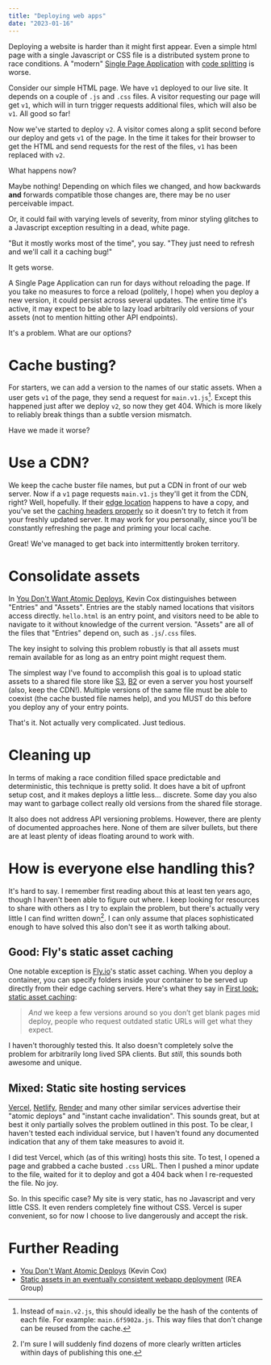 ```yaml
---
title: "Deploying web apps"
date: "2023-01-16"
---
```


Deploying a website is harder than it might first appear. Even a simple html page with a single Javascript or CSS file is a distributed system prone to race conditions. A "modern" [Single Page Application](https://developer.mozilla.org/en-US/docs/Glossary/SPA) with [code splitting](https://webpack.js.org/guides/code-splitting/) is worse.

<!-- more -->

Consider our simple HTML page. We have `v1` deployed to our live site. It depends on a couple of `.js`  and `.css` files. A visitor requesting our page will get `v1`, which will in turn trigger requests additional files, which will also be `v1`. All good so far!

Now we've started to deploy `v2`. A visitor comes along a split second before our deploy and gets `v1` of the page. In the time it takes for their browser to get the HTML and send requests for the rest of the files, `v1` has been replaced with `v2`.

What happens now?

Maybe nothing! Depending on which files we changed, and how backwards **and** forwards compatible those changes are, there may be no user perceivable impact.

Or, it could fail with varying levels of severity, from minor styling glitches to a Javascript exception resulting in a dead, white page.

"But it mostly works most of the time", you say. "They just need to refresh and we'll call it a caching bug!"

It gets worse.

A Single Page Application can run for days without reloading the page. If you take no measures to force a reload (politely, I hope) when you deploy a new version, it could persist across several updates. The entire time it's active, it may expect to be able to lazy load arbitrarily old versions of your assets (not to mention hitting other API endpoints).

It's a problem. What are our options?

# Cache busting?
For starters, we can add a version to the names of our static assets. When a user gets `v1` of the page, they send a request for `main.v1.js`[^hashbusting]. Except this happened just after we deploy `v2`, so now they get 404. Which is more likely to reliably break things than a subtle version mismatch.

Have we made it worse?

# Use a CDN?
We keep the cache buster file names, but put a CDN in front of our web server. Now if a `v1` page requests `main.v1.js` they'll get it from the CDN, right? Well, hopefully. If their [edge location](https://www.cloudflare.com/learning/cdn/glossary/edge-server/) happens to have a copy, and you've set the [caching headers properly](https://hacks.mozilla.org/2017/01/using-immutable-caching-to-speed-up-the-web/) so it doesn't try to fetch it from your freshly updated server. It may work for you personally, since you'll be constantly refreshing the page and priming your local cache.

Great! We've managed to get back into intermittently broken territory.

# Consolidate assets

In [You Don't Want Atomic Deploys](https://kevincox.ca/2021/08/24/atomic-deploys/), Kevin Cox distinguishes between "Entries" and "Assets". Entries are the stably named locations that visitors access directly. `hello.html` is an entry point, and visitors need to be able to navigate to it without knowledge of the current version. "Assets" are all of the files that "Entries" depend on, such as `.js`/`.css` files.

The key insight to solving this problem robustly is that all assets must remain available for as long as an entry point might request them.

The simplest way I've found to accomplish this goal is to upload static assets to a shared file store like [S3](https://aws.amazon.com/s3/), [B2](https://www.backblaze.com/b2/cloud-storage.html) or even a server you host yourself (also, keep the CDN!). Multiple versions of the same file must be able to coexist (the cache busted file names help), and you MUST do this before you deploy any of your entry points.

That's it. Not actually very complicated. Just tedious.

# Cleaning up
In terms of making a race condition filled space predictable and deterministic, this technique is pretty solid. It does have a bit of upfront setup cost, and it makes deploys a little less... discrete. Some day you also may want to garbage collect really old versions from the shared file storage.

It also does not address API versioning problems. However, there are plenty of documented approaches here. None of them are silver bullets, but there are at least plenty of ideas floating around to work with.

# How is everyone else handling this?
It's hard to say. I remember first reading about this at least ten years ago, though I haven't been able to figure out where. I keep looking for resources to share with others as I try to explain the problem, but there's actually very little I can find written down[^findafterwriting]. I can only assume that places sophisticated enough to have solved this also don't see it as worth talking about.

## Good: Fly's static asset caching
One notable exception is [Fly.io](https://fly.io)'s static asset caching. When you deploy a container, you can specify folders inside your container to be served up directly from their edge caching servers. Here's what they say in [First look: static asset caching](https://community.fly.io/t/first-look-static-asset-caching/1375):
> _And_ we keep a few versions around so you don’t get blank pages mid deploy, people who request outdated static URLs will get what they expect.

I haven't thoroughly tested this. It also doesn't completely solve the problem for arbitrarily long lived SPA clients. But *still*, this sounds both awesome and unique.

## Mixed: Static site hosting services
[Vercel](https://vercel.com/features/infrastructure), [Netlify](https://www.netlify.com/), [Render](https://render.com/docs/static-sites#instant-cache-invalidation) and many other similar services advertise their "atomic deploys" and "instant cache invalidation". This sounds great, but at best it only partially solves the problem outlined in this post. To be clear, I haven't tested each individual service, but I haven't found any documented indication that any of them take measures to avoid it.

I did test Vercel, which (as of this writing) hosts this site. To test, I opened a page and grabbed a cache busted `.css` URL. Then I pushed a minor update to the file, waited for it to deploy and got a 404 back when I re-requested the file. No joy.

So. In this specific case? My site is very static, has no Javascript and very little CSS. It even renders completely fine without CSS. Vercel is super convenient, so for now I choose to live dangerously and accept the risk.

# Further Reading
- [You Don't Want Atomic Deploys](https://kevincox.ca/2021/08/24/atomic-deploys/) (Kevin Cox)
- [Static assets in an eventually consistent webapp deployment](https://www.rea-group.com/about-us/news-and-insights/blog/static-assets-in-an-eventually-consistent-webapp-deployment/) (REA Group)

[^hashbusting]:  Instead of `main.v2.js`, this should ideally be the hash of the contents of each file. For example:  `main.6f5902a.js`. This way files that don't change can be reused from the cache.

[^findafterwriting]: I'm sure I will suddenly find dozens of more clearly written articles within days of publishing this one.
